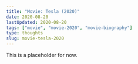 ```yaml
---
title: "Movie: Tesla (2020)"
date: 2020-08-20
lastUpdated: 2020-08-20
tags: ["movie", "movie-2020", "movie-biography"]
type: thoughts
slug: movie-tesla-2020
---
```


This is a placeholder for now.
